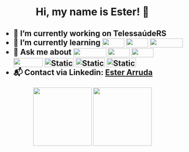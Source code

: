 <h1>
  <p align='center'> 
   Hi, my name is Ester! 👋 
  </p>
</h1>
<h2>
  <ul>
    <li>🔭 I’m currently working on TelessaúdeRS</li>
    <li>
      🌱 I’m currently learning 
        <img align="center" height="25" width="60" src="https://img.shields.io/badge/REACT-2B303B?style=for-the-badge&logo=react&logoColor=149ECA">
        <img align="center" height="25" width="60" src="https://img.shields.io/badge/JAVA-C74634?style=for-the-badge">
        <img align="center" height="25" width="90" src="https://img.shields.io/badge/SPRINGBOOT-6DB33F?style=for-the-badge&logo=springboot&logoColor=white">
    </li>
    <li>
      💬 Ask me about 
      <img align="center" height="25" width="90" src="https://img.shields.io/badge/JavaScript-F7DF1E?style=for-the-badge&logo=javascript&logoColor=black">  
      <img align="center" height="25" width="60" src="https://img.shields.io/badge/HTML5-E34F26?style=for-the-badge&logo=html5&logoColor=white">
      <img align="center" height="25" width="60" src="https://img.shields.io/badge/CSS3-1572B6?style=for-the-badge&logo=css3&logoColor=white"> 
      <img align="center" height="25" width="80" src="https://img.shields.io/badge/CYPRESS-2B303B?style=for-the-badge&logo=cypress&logoColor=A3E7CB">
      <img align="center" height="25" width="80" alt="Static Badge" src="https://img.shields.io/badge/Python-black?style=for-the-badge&logo=Python">
      <img align="center" height="25" width="80" alt="Static Badge" src="https://img.shields.io/badge/JQuery-rgb(7%2C%20105%2C%20173)?style=for-the-badge&logo=JQuery">
      <img align="center" height="25" width="80" alt="Static Badge" src="https://img.shields.io/badge/Django-rgb(12%2C%2075%2C%2051)?style=for-the-badge&logo=Django">
    </li>
    <li>
      📬 Contact via Linkedin: 
      <a href='https://www.linkedin.com/in/ester-arruda-lemes'>Ester Arruda</a>
    </li>
  </ul>
</h2>
<div align="center">
  <img height="160em" src="https://github-readme-stats.vercel.app/api?username=Ester-Arruda&show_icons=true&theme=dark">
  <img height="160em" src="https://github-readme-stats.vercel.app/api/top-langs/?username=Ester-Arruda&layout=compact&langs_count=7&theme=dark"/>
</div>
